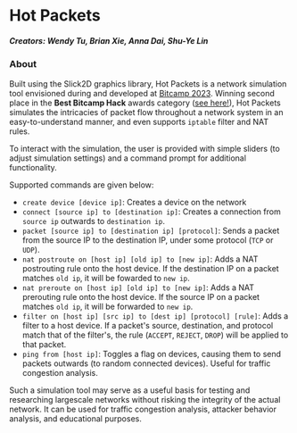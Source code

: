 # Hot Packets
##### Creators: Wendy Tu, Brian Xie, Anna Dai, Shu-Ye Lin

### About
Built using the Slick2D graphics library, Hot Packets is a network simulation tool envisioned during and developed at <a href = "https://bitcamp2023.devpost.com/?ref_feature=challenge&ref_medium=discover">Bitcamp 2023</a>. Winning second place in the **Best Bitcamp Hack** awards category (<a href = "https://devpost.com/software/hot-packets?ref_content=user-portfolio&ref_feature=in_progress">see here!</a>), Hot Packets simulates the intricacies of packet flow throughout a network system in an easy-to-understand manner, and even supports `iptable` filter and NAT rules.

To interact with the simulation, the user is provided with simple sliders (to adjust simulation settings) and a command prompt for additional functionality. 

Supported commands are given below:
- `create device [device ip]`: Creates a device on the network
- `connect [source ip] to [destination ip]`: Creates a connection from `source ip` outwards to `destination ip`. 
- `packet [source ip] to [destination ip] [protocol]`: Sends a packet from the source IP to the destination IP, under some protocol (`TCP` or `UDP`).
- `nat postroute on [host ip] [old ip] to [new ip]`: Adds a NAT postrouting rule onto the host device. If the destination IP on a packet matches `old ip`, it will be fowarded to `new ip`.
- `nat preroute on [host ip] [old ip] to [new ip]`: Adds a NAT prerouting rule onto the host device. If the source IP on a packet matches `old ip`, it will be forwarded to `new ip`.
- `filter on [host ip] [src ip] to [dest ip] [protocol] [rule]`: Adds a filter to a host device. If a packet's source, destination, and protocol match that of the filter's, the rule (`ACCEPT`, `REJECT`, `DROP`) will be applied to that packet.
- `ping from [host ip]`: Toggles a flag on devices, causing them to send packets outwards (to random connected devices). Useful for traffic congestion analysis.

Such a simulation tool may serve as a useful basis for testing and researching largescale networks without risking the integrity of the actual network. It can be used for traffic congestion analysis, attacker behavior analysis, and educational purposes.
